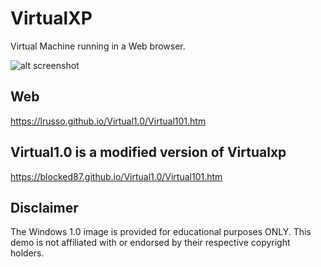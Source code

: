 # VirtualXP

Virtual Machine running in a Web browser.

![alt screenshot](https://raw.githubusercontent.com/blocked87/Myrecources/main/Virtual101.png)

## Web

https://lrusso.github.io/Virtual1.0/Virtual101.htm

## Virtual1.0 is a modified version of Virtualxp

https://blocked87.github.io/Virtual1.0/Virtual101.htm

## Disclaimer

The Windows 1.0 image is provided for educational purposes ONLY. This demo is not affiliated with or endorsed by their respective copyright holders.
